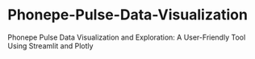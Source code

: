 # Phonepe-Pulse-Data-Visualization
Phonepe Pulse Data Visualization and Exploration: A User-Friendly Tool Using Streamlit and Plotly
